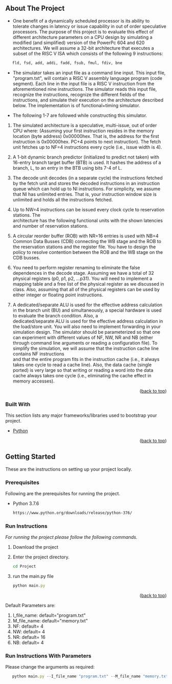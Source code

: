 <!-- ABOUT THE PROJECT -->

## About The Project

- One benefit of a dynamically scheduled processor is its ability to tolerate changes in latency or issue capability in out of order speculative processors.
  The purpose of this project is to evaluate this effect of different architecture parameters on a CPU design by simulating a modified (and simplified) version of the PowerPc 604 and 620 architectures. We will assume a 32-bit architecture that executes a subset of the RISC V ISA which consists of the following 9 instructions:

```sh
   fld, fsd, add, addi, fadd, fsub, fmul, fdiv, bne
```

- The simulator takes an input file as a command line input. This input file, "program.txt", will contain a RISC V assembly language program (code segment). Each line in the input file is a RISC V instruction from the aforementioned nine instructions. The simulator reads this input file, recognize the instructions, recognize the different fields of the instructions, and simulate their execution on the architecture described below. The implementation is of functional+timing simulator.

- The following 1-7 are followed while constructing this simulator.

1. The simulated architecture is a speculative, multi-issue, out of order CPU where:
   (Assuming your first instruction resides in the memory location (byte address) 0x00000hex. That
   is, the address for the first instruction is 0x00000hex. PC+4 points to next instruction).
   The fetch unit fetches up to NF=4 instructions every cycle (i.e., issue width is 4).

2. A 1-bit dynamic branch predictor (initialized to predict not taken) with 16-entry branch target
   buffer (BTB) is used. It hashes the address of a branch, L, to an entry in the BTB using bits 7-4 of
   L.

3. The decode unit decodes (in a separate cycle) the instructions fetched by the fetch unit and stores
   the decoded instructions in an instruction queue which can hold up to NI instructions. For
   simplicity, we assume that NI has unlimited entries. That is, your instruction window size is  
   unlimited and holds all the instructions fetched.

4. Up to NW=4 instructions can be issued every clock cycle to reservation stations. The  
   architecture has the following functional units with the shown latencies and number of reservation stations.

5. A circular reorder buffer (ROB) with NR=16 entries is used with NB=4 Common Data Busses
   (CDB) connecting the WB stage and the ROB to the reservation stations and the register file. You
   have to design the policy to resolve contention between the ROB and the WB stage on the CDB
   busses.

6. You need to perform register renaming to eliminate the false dependences in the decode stage.
   Assuming we have a total of 32 physical registers (p0, p1, p2, ...p31). You will need to implement
   a mapping table and a free list of the physical register as we discussed in class. Also, assuming
   that all of the physical registers can be used by either integer or floating point instructions.

7. A dedicated/separate ALU is used for the effective address calculation in the branch unit (BU)
   and simultaneously, a special hardware is used to evaluate the branch condition. Also, a  
   dedicated/separate ALU is used for the effective address calculation in the load/store unit. You
   will also need to implement forwarding in your simulation design.
   The simulator should be parameterized so that one can experiment with different values of NF,
   NW, NR and NB (either through command line arguments or reading a configuration file). To  
   simplify the simulation, we will assume that the instruction cache line contains NF instructions  
   and that the entire program fits in the instruction cache (i.e., it always takes one cycle to read a
   cache line). Also, the data cache (single ported) is very large so that writing or reading a word into
   the data cache always takes one cycle (i.e., eliminating the cache effect in memory accesses).

<p align="right">(<a href="#top">back to top</a>)</p>

### Built With

This section lists any major frameworks/libraries used to bootstrap your project.

- [Python](https://www.python.org/)

<p align="right">(<a href="#top">back to top</a>)</p>

<!-- GETTING STARTED -->

## Getting Started

These are the instructions on setting up your project locally.

### Prerequisites

Following are the prerequisites for running the project.

- Python 3.7.6
  ```sh
  https://www.python.org/downloads/release/python-376/
  ```

### Run Instructions

_For running the project please follow the following commands._

1. Download the project

2. Enter the project directory.
   ```sh
   cd Project
   ```
3. run the main.py file

   ```js
   python main.py
   ```

<p align="right">(<a href="#top">back to top</a>)</p>

Default Parameters are:

1. I_file_name: default="program.txt"
2. M_file_name: default="memory.txt"
3. NF: default= 4
4. NW: default= 4
5. NR: default= 16
6. NB: default= 4

### Run Instructions With Parameters

Please change the arguments as required:

```js
   python main.py --I_file_name "program.txt" --M_file_name "memory.txt" --NF 4 --NW 4 --NR 16 --NB 4
```
